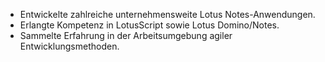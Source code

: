 * Entwickelte zahlreiche unternehmensweite Lotus Notes-Anwendungen.
* Erlangte Kompetenz in LotusScript sowie Lotus Domino/Notes.
* Sammelte Erfahrung in der Arbeitsumgebung agiler Entwicklungsmethoden.